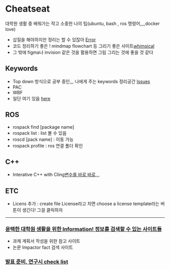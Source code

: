 # Cheatseat
대학원 생활 중 배워가는 작고 소중한 나의 팁(ubuntu, bash , ros 명령어,,,,docker love)
- 삽질을 해야하지만 정리는 할 수 있잖아 [Error](Error.md)
- 코드 정리하기 좋은 ! mindmap flowchart 등 그리기 좋은 사이트[whimsical](https://whimsical.com/)
- 그 밖에 figma나 invision 같은 것을 활용하면 그림 그리는 것에 좋을 것 같다

##



## Keywords
- Top down 방식으로 공부 중인,,, 나에게 주는 keywords 정리공간 [Issues](https://github.com/ChaeChae0505/Cheatseat/issues)
- PAC
- WBF
- 일단 여기 있음 [here](https://www.notion.so/ch05ch/e68d8d8a62824626bf19a587e91c3d34)

## ROS
- rospack find [package name]
- rospack list : list 볼 수 있음
- roscd [pack name] : 이동 가능
- rospack profile : ros 연결 폴더 확인

## C++
- Interative C++ with Cling[변수를 바로 바로,,,](https://iosroid.tistory.com/m/113)

## ETC
- Licens 추가 : create file License라고 치면 choose a license template라는 버튼이 생긴다! 그걸 클릭하자

---
### [윤택한 대학원 생활을 위한 Information! 정보를 검색할 수 있는 사이트들](Information.md)
- 과제 계획서 작성을 위한 참고 사이트
- 논문 Impactor fact 검색 사이트 


### [발표 준비, 연구시 check list](Checking.md)
